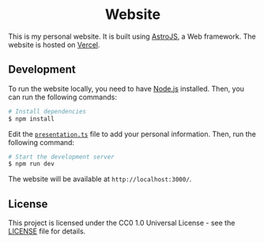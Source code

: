 <h1 align="center">Website</h1>

This is my personal website. It is built using [AstroJS](https://astro.build), a Web framework. The website is hosted on [Vercel](https://vercel.com/).

## Development

To run the website locally, you need to have [Node.js](https://nodejs.org/) installed. Then, you can run the following commands:

```bash
# Install dependencies
$ npm install
```

Edit the [`presentation.ts`](./src/data/presentation.ts) file to add your personal information. Then, run the following command:

```bash
# Start the development server
$ npm run dev
```

The website will be available at `http://localhost:3000/`.


## License

This project is licensed under the CC0 1.0 Universal License - see the [LICENSE](./LICENSE) file for details.